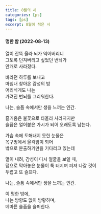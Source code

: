 ```yaml
---
title: 8월의 시
categories: [ps]
tags: [ps]
excerpt: 8월에 적은 시
---
```



#### 멍한 밤 (2022-08-13)

열이 잔뜩 올라 뇌가 익어버리니  
그토록 던져버리고 싶었던 번뇌가   
안개로 사라졌다.  

바라던 하루를 보내고  
마침내 찾아온 감성의 밤  
어리석게도 나는  
가려진 번뇌를 그리워한다.   

나는, 슬픔 속에서만 생을 느끼는 인간.   

즐거움은 불꽃으로 타올라 사라지지만  
슬픔은 얼어붙은 가시가 되어 오래도록 남는다.  
 
가슴 속에 토해내지 못한 눈물은  
목구멍에서 울컥임이 되어   
밖으로 분출하기만을 기다리고 있는데  

열이 내려, 감성이 다시 얼굴을 보일 때,  
댐으로 막아놓은 눈물이 툭 터지며 퍼져 나갈 것이  
두렵고 또 슬프다.  

나는, 슬픔 속에서만 생을 느끼는 인간.  

이 멍한 밤에,  
나는 방향도 없이 방황하며,  
메마른 슬픔을 슬퍼한다.  

